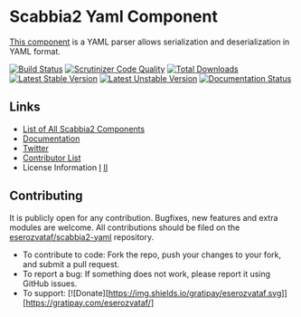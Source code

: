 # Scabbia2 Yaml Component

[This component](https://github.com/eserozvataf/scabbia2-yaml) is a YAML parser allows serialization and deserialization in YAML format.

[![Build Status](https://travis-ci.org/eserozvataf/scabbia2-yaml.png?branch=master)](https://travis-ci.org/eserozvataf/scabbia2-yaml)
[![Scrutinizer Code Quality](https://scrutinizer-ci.com/g/eserozvataf/scabbia2-yaml/badges/quality-score.png?b=master)](https://scrutinizer-ci.com/g/eserozvataf/scabbia2-yaml/?branch=master)
[![Total Downloads](https://poser.pugx.org/eserozvataf/scabbia2-yaml/downloads.png)](https://packagist.org/packages/eserozvataf/scabbia2-yaml)
[![Latest Stable Version](https://poser.pugx.org/eserozvataf/scabbia2-yaml/v/stable)](https://packagist.org/packages/eserozvataf/scabbia2-yaml)
[![Latest Unstable Version](https://poser.pugx.org/eserozvataf/scabbia2-yaml/v/unstable)](https://packagist.org/packages/eserozvataf/scabbia2-yaml)
[![Documentation Status](https://readthedocs.org/projects/scabbia2-documentation/badge/?version=latest)](https://readthedocs.org/projects/scabbia2-documentation)

## Links
- [List of All Scabbia2 Components](https://github.com/eserozvataf/scabbia2)
- [Documentation](https://readthedocs.org/projects/scabbia2-documentation)
- [Twitter](https://twitter.com/eserozvataf)
- [Contributor List](contributors.md)
- License Information [I](LICENSE-Apache) [II](LICENSE-MIT)


## Contributing
It is publicly open for any contribution. Bugfixes, new features and extra modules are welcome. All contributions should be filed on the [eserozvataf/scabbia2-yaml](https://github.com/eserozvataf/scabbia2-yaml) repository.

* To contribute to code: Fork the repo, push your changes to your fork, and submit a pull request.
* To report a bug: If something does not work, please report it using GitHub issues.
* To support: [![Donate][https://img.shields.io/gratipay/eserozvataf.svg]][https://gratipay.com/eserozvataf/]
